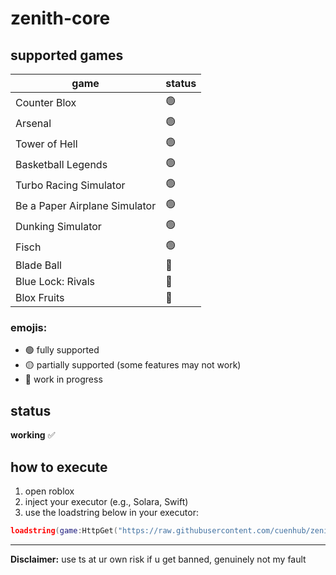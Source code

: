 # zenith-core
## supported games
| game                 | status |
|----------------------|--------|
| Counter Blox         |🟢|      
| Arsenal              |🟢|  
| Tower of Hell        |🟢|    
| Basketball Legends   |🟢 |      
| Turbo Racing Simulator    |🟢|  
| Be a Paper Airplane Simulator    |🟢| 
| Dunking Simulator    |🟢| 
| Fisch    |🟢|    
| Blade Ball    |🔴|    
| Blue Lock: Rivals    |🔴|    
| Blox Fruits    |🔴|    
     

### emojis:
- 🟢 fully supported
- 🟡 partially supported (some features may not work)
- 🔴 work in progress

## status
**working** ✅

## how to execute
1. open roblox
2. inject your  executor (e.g., Solara, Swift)
3. use the loadstring below in your executor:

```lua
loadstring(game:HttpGet("https://raw.githubusercontent.com/cuenhub/zenith-core/refs/heads/main/loader.lua"))()
```


---
**Disclaimer:** use ts at ur own risk if u get banned, genuinely not my fault

